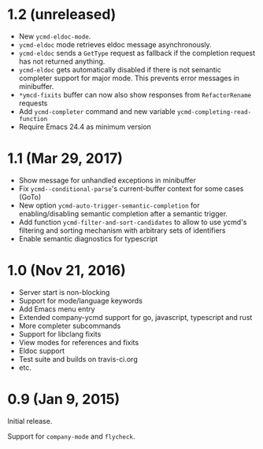 # 1.2 (unreleased)

* New `ycmd-eldoc-mode`.
* `ycmd-eldoc` mode retrieves eldoc message asynchronously.
* `ycmd-eldoc` sends a `GetType` request as fallback if the completion
  request has not returned anything.
* `ycmd-eldoc` gets automatically disabled if there is not semantic completer
  support for major mode. This prevents error messages in minibuffer.
* `*ymcd-fixits` buffer can now also show responses from `RefactorRename`
  requests
* Add `ycmd-completer` command and new variable `ycmd-completing-read-function`
* Require Emacs 24.4 as minimum version

# 1.1 (Mar 29, 2017)

* Show message for unhandled exceptions in minibuffer
* Fix `ycmd--conditional-parse`'s current-buffer context for some cases (GoTo)
* New option `ycmd-auto-trigger-semantic-completion` for enabling/disabling
  semantic completion after a semantic trigger.
* Add function `ycmd-filter-and-sort-candidates` to allow to use ycmd's
  filtering and sorting mechanism with arbitrary sets of identifiers
* Enable semantic diagnostics for typescript

# 1.0 (Nov 21, 2016)

* Server start is non-blocking
* Support for mode/language keywords
* Add Emacs menu entry
* Extended company-ycmd support for go, javascript, typescript and rust
* More completer subcommands
* Support for libclang fixits
* View modes for references and fixits
* Eldoc support
* Test suite and builds on travis-ci.org
* etc.

# 0.9 (Jan 9, 2015)

Initial release.

Support for `company-mode` and `flycheck`.

